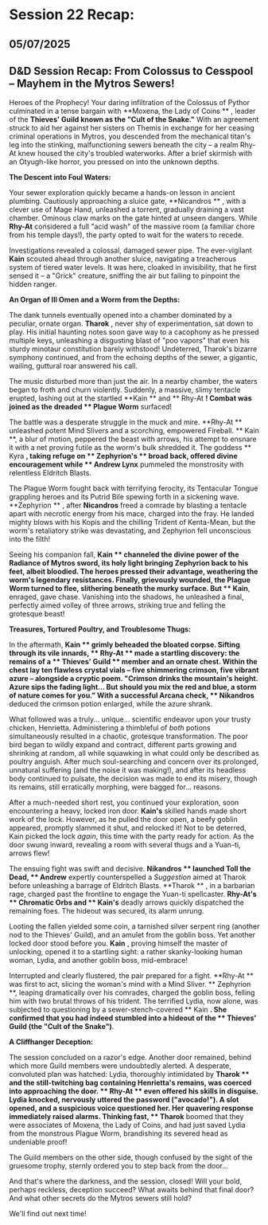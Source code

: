 # Session 22 Recap:

## 05/07/2025

## **D\&D Session Recap: From Colossus to Cesspool – Mayhem in the Mytros Sewers\!**

Heroes of the Prophecy\! Your daring infiltration of the Colossus of Pythor culminated in a tense bargain with **Moxena, the Lady of Coins ** , leader of the **Thieves' Guild known as the "Cult of the Snake."** With an agreement struck to aid her against her sisters on Themis in exchange for her ceasing criminal operations in Mytros, you descended from the mechanical titan's leg into the stinking, malfunctioning sewers beneath the city – a realm Rhy-At knew housed the city's troubled waterworks. After a brief skirmish with an Otyugh-like horror, you pressed on into the unknown depths.

 **The Descent into Foul Waters:**

Your sewer exploration quickly became a hands-on lesson in ancient plumbing. Cautiously approaching a sluice gate, **Nicandros ** , with a clever use of Mage Hand, unleashed a torrent, gradually draining a vast chamber. Ominous claw marks on the gate hinted at unseen dangers. While **Rhy-At** considered a full "acid wash" of the massive room (a familiar chore from his temple days\!), the party opted to wait for the waters to recede.

Investigations revealed a colossal, damaged sewer pipe. The ever-vigilant **Kain** scouted ahead through another sluice, navigating a treacherous system of tiered water levels. It was here, cloaked in invisibility, that he first sensed it – a "Grick" creature, sniffing the air but failing to pinpoint the hidden ranger.

 **An Organ of Ill Omen and a Worm from the Depths:**

The dank tunnels eventually opened into a chamber dominated by a peculiar, ornate organ. **Tharok** , never shy of experimentation, sat down to play. His initial haunting notes soon gave way to a cacophony as he pressed multiple keys, unleashing a disgusting blast of "poo vapors" that even his sturdy minotaur constitution barely withstood\! Undeterred, Tharok's bizarre symphony continued, and from the echoing depths of the sewer, a gigantic, wailing, guttural roar answered his call.

The music disturbed more than just the air. In a nearby chamber, the waters began to froth and churn violently. Suddenly, a massive, slimy tentacle erupted, lashing out at the startled **Kain ** and ** Rhy-At **\! Combat was joined as the dreaded ** Plague Worm** surfaced\!

The battle was a desperate struggle in the muck and mire. **Rhy-At ** unleashed potent Mind Slivers and a scorching, empowered Fireball. ** Kain **, a blur of motion, peppered the beast with arrows, his attempt to ensnare it with a net proving futile as the worm's bulk shredded it. The goddess ** Kyra **, taking refuge on ** Zephyrion's ** broad back, offered divine encouragement while ** Andrew Lynx** pummeled the monstrosity with relentless Eldritch Blasts.

The Plague Worm fought back with terrifying ferocity, its Tentacular Tongue grappling heroes and its Putrid Bile spewing forth in a sickening wave. **Zephyrion ** , after **Nicandros** freed a comrade by blasting a tentacle apart with necrotic energy from his mace, charged into the fray. He landed mighty blows with his Kopis and the chilling Trident of Kenta-Mean, but the worm's retaliatory strike was devastating, and Zephyrion fell unconscious into the filth\!

Seeing his companion fall, **Kain ** channeled the divine power of the Radiance of Mytros sword, its holy light bringing Zephyrion back to his feet, albeit bloodied. The heroes pressed their advantage, weathering the worm's legendary resistances. Finally, grievously wounded, the Plague Worm turned to flee, slithering beneath the murky surface. But ** Kain**, enraged, gave chase. Vanishing into the shadows, he unleashed a final, perfectly aimed volley of three arrows, striking true and felling the grotesque beast\!

 **Treasures, Tortured Poultry, and Troublesome Thugs:**

In the aftermath, **Kain ** grimly beheaded the bloated corpse. Sifting through its vile innards, ** Rhy-At ** made a startling discovery: the remains of a ** Thieves' Guild ** member and an ornate chest. Within the chest lay ten flawless crystal vials – five shimmering crimson, five vibrant azure – alongside a cryptic poem. "Crimson drinks the mountain's height. Azure sips the fading light... But should you mix the red and blue, a storm of nature comes for you." With a successful Arcana check, ** Nikandros** deduced the crimson potion enlarged, while the azure shrank.

What followed was a truly... unique... scientific endeavor upon your trusty chicken, Henrietta. Administering a thimbleful of *both* potions simultaneously resulted in a chaotic, grotesque transformation. The poor bird began to wildly expand and contract, different parts growing and shrinking at random, all while squawking in what could only be described as poultry anguish. After much soul-searching and concern over its prolonged, unnatural suffering (and the noise it was making\!), and after its headless body continued to pulsate, the decision was made to end its misery, though its remains, still erratically morphing, were bagged for... reasons.

After a much-needed short rest, you continued your exploration, soon encountering a heavy, locked iron door. **Kain's** skilled hands made short work of the lock. However, as he pulled the door open, a beefy goblin appeared, promptly slammed it shut, and relocked it\! Not to be deterred, Kain picked the lock *again*, this time with the party ready for action. As the door swung inward, revealing a room with several thugs and a Yuan-ti, arrows flew\!

The ensuing fight was swift and decisive. **Nikandros ** launched Toll the Dead, ** Andrew** expertly counterspelled a *Suggestion* aimed at Tharok before unleashing a barrage of Eldritch Blasts. **Tharok ** , in a barbarian rage, charged past the frontline to engage the Yuan-ti spellcaster. **Rhy-At's ** Chromatic Orbs and ** Kain's** deadly arrows quickly dispatched the remaining foes. The hideout was secured, its alarm unrung.

Looting the fallen yielded some coin, a tarnished silver serpent ring (another nod to the Thieves' Guild), and an amulet from the goblin boss. Yet another locked door stood before you. **Kain** , proving himself the master of unlocking, opened it to a startling sight: a rather skanky-looking human woman, Lydia, and another goblin boss, mid-embrace\!

Interrupted and clearly flustered, the pair prepared for a fight. **Rhy-At ** was first to act, slicing the woman's mind with a Mind Sliver. ** Zephyrion **, leaping dramatically over his comrades, charged the goblin boss, felling him with two brutal throws of his trident. The terrified Lydia, now alone, was subjected to questioning by a sewer-stench-covered ** Kain **. She confirmed that you had indeed stumbled into a hideout of the ** Thieves' Guild (the "Cult of the Snake")**.

 **A Cliffhanger Deception:**

The session concluded on a razor's edge. Another door remained, behind which more Guild members were undoubtedly alerted. A desperate, convoluted plan was hatched: Lydia, thoroughly intimidated by **Tharok ** and the still-twitching bag containing Henrietta's remains, was coerced into approaching the door. ** Rhy-At ** even offered his skills in disguise. Lydia knocked, nervously uttered the password ("avocado\!"). A slot opened, and a suspicious voice questioned her. Her quavering response immediately raised alarms. Thinking fast, ** Tharok** boomed that they were associates of Moxena, the Lady of Coins, and had just saved Lydia from the monstrous Plague Worm, brandishing its severed head as undeniable proof\!

The Guild members on the other side, though confused by the sight of the gruesome trophy, sternly ordered you to step back from the door…

And that's where the darkness, and the session, closed\! Will your bold, perhaps reckless, deception succeed? What awaits behind that final door? And what other secrets do the Mytros sewers still hold?

We'll find out next time\!
